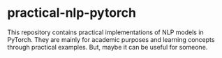 # practical-nlp-pytorch
This repository contains practical implementations of NLP models in PyTorch. They are mainly for academic purposes and learning concepts through practical examples. But, maybe it can be useful for someone.
